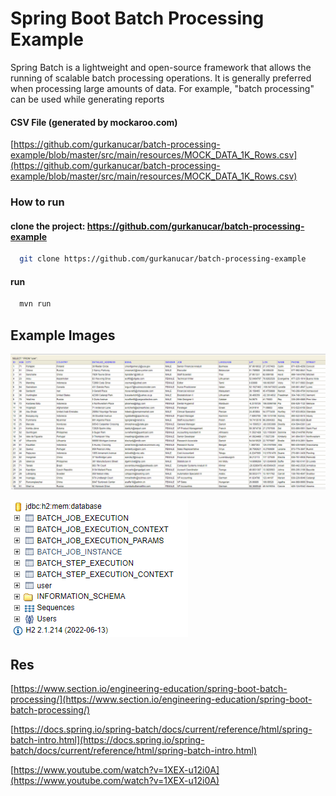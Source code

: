 # Spring Boot Batch Processing Example

Spring Batch is a lightweight and open-source framework that allows the running of scalable batch processing operations. It is generally preferred when processing large amounts of data. For example, "batch processing" can be used while generating reports


#### CSV File (generated by mockaroo.com)

[https://github.com/gurkanucar/batch-processing-example/blob/master/src/main/resources/MOCK_DATA_1K_Rows.csv](https://github.com/gurkanucar/batch-processing-example/blob/master/src/main/resources/MOCK_DATA_1K_Rows.csv)

### How to run

#### clone the project: https://github.com/gurkanucar/batch-processing-example

```bash
  git clone https://github.com/gurkanucar/batch-processing-example
```

#### run

```bash
  mvn run
```


## Example Images

![example](./images/ex1.png)

![example](./images/ex2.png)


## Res


[https://www.section.io/engineering-education/spring-boot-batch-processing/](https://www.section.io/engineering-education/spring-boot-batch-processing/)

[https://docs.spring.io/spring-batch/docs/current/reference/html/spring-batch-intro.html](https://docs.spring.io/spring-batch/docs/current/reference/html/spring-batch-intro.html)

[https://www.youtube.com/watch?v=1XEX-u12i0A](https://www.youtube.com/watch?v=1XEX-u12i0A)





